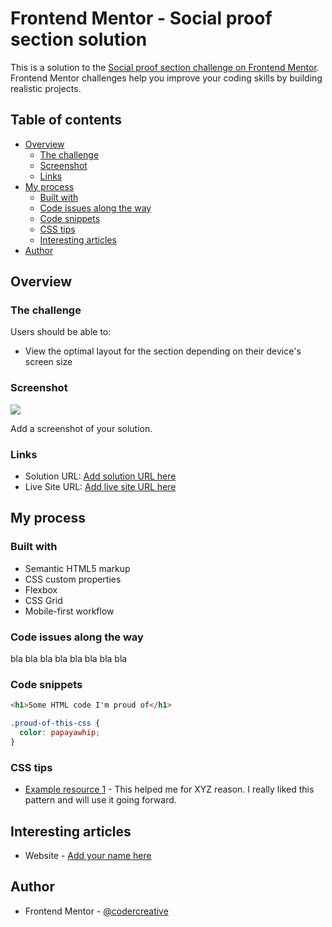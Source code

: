 # Frontend Mentor - Social proof section solution

This is a solution to the [Social proof section challenge on Frontend Mentor](https://www.frontendmentor.io/challenges/social-proof-section-6e0qTv_bA). Frontend Mentor challenges help you improve your coding skills by building realistic projects.

## Table of contents

- [Overview](#overview)
  - [The challenge](#the-challenge)
  - [Screenshot](#screenshot)
  - [Links](#links)
- [My process](#my-process)
  - [Built with](#built-with)
  - [Code issues along the way](#code-issues-along-the-way)
  - [Code snippets](#code-snippets)
  - [CSS tips](#css-tips)
  - [Interesting articles](#interesting-articles)
- [Author](#author)

## Overview

### The challenge

Users should be able to:

- View the optimal layout for the section depending on their device's screen size

### Screenshot

![](./screenshot.jpg)

Add a screenshot of your solution.

### Links

- Solution URL: [Add solution URL here](https://your-solution-url.com)
- Live Site URL: [Add live site URL here](https://your-live-site-url.com)

## My process

### Built with

- Semantic HTML5 markup
- CSS custom properties
- Flexbox
- CSS Grid
- Mobile-first workflow

### Code issues along the way

bla bla bla bla bla bla bla bla

### Code snippets

```html
<h1>Some HTML code I'm proud of</h1>
```

```css
.proud-of-this-css {
  color: papayawhip;
}
```

### CSS tips

- [Example resource 1](https://www.example.com) - This helped me for XYZ reason. I really liked this pattern and will use it going forward.

## Interesting articles

- Website - [Add your name here](https://www.your-site.com)

## Author

- Frontend Mentor - [@codercreative](https://www.frontendmentor.io/profile/codercreative)
